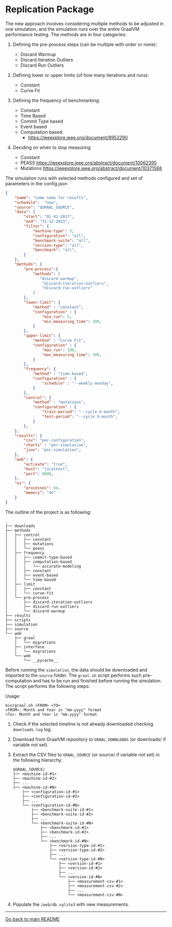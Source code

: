 # Replication Package

The new approach involves considering multiple methods to be adjusted in one simulation, and the simulation runs over the entire GraalVM performance testing. 
The methods are in four categories:

1. Defining the pre-process steps (can be multiple with order or none):
    - Discard Warmup
    - Discard Iteration Outliers
    - Discard Run Outliers

1. Defining lower or upper limits (of how many iterations and runs):
    - Constant 
    - Curve Fit

1. Defining the frequency of benchmarking:
    - Constant 
    - Time Based
    - Commit Type based
    - Event based
    - Computation based:
        - https://ieeexplore.ieee.org/document/8952290


1. Deciding on when to stop measuring
    - Constant 
    - PEASS https://ieeexplore.ieee.org/abstract/document/10062395
    - Mutations https://ieeexplore.ieee.org/abstract/document/10371588


The simulation runs with selected methods configured and set of parameters in the config.json

```json
{
    "name": "some name for results",
    "schedule":  "now",
    "source": "$GRAAL_SOURCE",
    "data": {
        "start": "01-01-2017",
        "end": "31-12-2023",
        "filter": {
            "machine-type": 5,
            "configuration": "all",
            "benchmark-suite": "all",
            "version-type": "all",
            "benchmark": "all",
        }
    },
    "methods": {
        "pre-process":{
            "methods": [
               "discard-warmup",
                "discard-iteration-outliers",
                "discard-run-outliers"
            ]
        },
        "lower-limit": {
            "method" : "constant",
            "configuration" : {
                "min_run": 5,
                "min_measuring_time": 300,
            }
        },
        "upper-limit": {
            "method" : "Curve Fit",
            "configuration" : {
                "max_run": 100,
                "max_measuring_time": 300,
            }
        },
        "frequency": {
            "method" : "time-based",
            "configuration" : {
                "schedule" : "--weekly monday",
            }
        },
        "control": {
            "method" : "mutations",
            "configuration" : {
                "train-period": "--cycle 6-month",
                "test-period": "--cycle 6-month",
            }
        },
    },
    "results": {
        "csv": "per-configuration",
        "charts" : "per-simulation",
        "json": "per-simulation",
    },
    "web": {
        "activate": "true",
        "host": "localhost",
        "port": 8008,        
    },
    "os": {
        "processes": 64,
        "memory": "4G" 
    }
}
```

The outline of the project is as following:
```
.
├── downloads
├── methods
│   ├── control
│   │   ├── constant
│   │   ├── mutations
│   │   └── peass
│   ├── frequency
│   │   ├── commit-type-based
│   │   ├── computation-based
│   │   │   └── accurate-modeling
│   │   ├── constant
│   │   ├── event-based
│   │   └── time-based
│   ├── limit
│   │   ├── constant
│   │   └── curve-fit
│   └── pre-process
│       ├── discard-iteration-outliers
│       ├── discard-run-outliers
│       └── discard-warmup
├── results
├── scripts
├── simulation
├── source
└── web
    ├── graal
    │   └── migrations
    ├── interface
    │   └── migrations
    └── web
        └── __pycache__
```

Before running the `simulation`, the data should be downloaded and imported to the `source` folder. The `graal.sh` script performs such pre-computation and has to be run and finished before running the simulation. The script performs the following steps:

Usage:
```
bin/graal.sh <FROM> <TO>
<FROM>: Month and Year in "mm-yyyy" format
<To>: Month and Year in "mm-yyyy" format
```

1. Check if the selected timeline is not already downloaded checking `downloads.log` log. 
1. Download from GraalVM repository to `GRAAL_DOWNLOADS` (or downloads/ if variable not set).
1. Extract the CSV files to `GRAAL_SOURCE` (or source/ if variable not set) in the following hierarchy:

    ```
    $GRAAL_SOURCE/
    ├── <machine-id-#1>
    ├── <machine-id-#2>
    ├── ...
    ├── <machine-id-#N>
        ├── <configuration-id-#1>
        ├── <configuration-id-#2>
        ├── ...
        └── <configuration-id-#N>
            ├── <benchmark-suite-id-#1>
            ├── <benchmark-suite-id-#2>
            ├── ...
            └── <benchmark-suite-id-#N>
                ├── <benchmark-id-#1>
                ├── <benchmark-id-#2>
                ├── ...
                └── <benchmark-id-#N>
                    ├── <version-type-id-#1>
                    ├── <version-type-id-#2>
                    ├── ...
                    └── <version-type-id-#N>
                        ├── <version-id-#1>
                        ├── <version-id-#2>
                        ├── ...
                        └── <version-id-#N>
                            ├── <measurement-csv-#1>
                            ├── <measurement-csv-#2>
                            ├── ...
                            └── <measurement-csv-#N>
    ```

1. Populate the `/web/db.sqlite3` with new measurements.
--------------- 
[Go back to main README](README.md)
